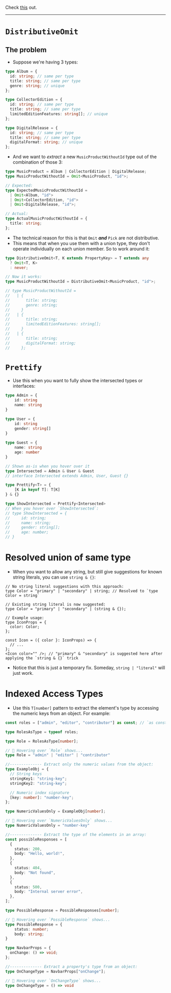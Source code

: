 Check [this](https://www.npmjs.com/package/type-fest) out.

----
# `DistributiveOmit`
## The problem
- Suppose we're having 3 types:
```ts
type Album = {
  id: string; // same per type
  title: string; // same per type
  genre: string; // unique
};

type CollectorEdition = {
  id: string; // same per type
  title: string; // same per type
  limitedEditionFeatures: string[]; // unique
};

type DigitalRelease = {
  id: string; // same per type
  title: string; // same per type
  digitalFormat: string; // unique
};
```
- And we want to *extract* a new `MusicProductWithoutId` type out of the combination of those 3:
```ts
type MusicProduct = Album | CollectorEdition | DigitalRelease;
type MusicProductWithoutId = Omit<MusicProduct, "id">;

// Expected:
type ExpectedMusicProductWithoutId =
  | Omit<Album, "id">
  | Omit<CollectorEdition, "id">
  | Omit<DigitalRelease, "id">;

// Actual:
type ActualMusicProductWithoutId = {
  title: string;
};
```
- The technical reason for this is that `Omit` _**and**_ `Pick` are not distributive. 
- This means that when you use them with a union type, they don't operate individually on each union member. So to work around it:
```ts
type DistributiveOmit<T, K extends PropertyKey> = T extends any
  ? Omit<T, K>
  : never;

// Now it works: 
type MusicProductWithoutId = DistributiveOmit<MusicProduct, "id">;

// type MusicProductWithoutId =
//   | {
//       title: string;
//       genre: string;
//     }
//   | {
//       title: string;
//       limitedEditionFeatures: string[];
//     }
//   | {
//       title: string;
//       digitalFormat: string;
//     };
```
# `Prettify`
- Use this when you want to fully show the intersected types or interfaces:
```ts
type Admin = {
    id: string
    name: string
}

type User = {
    id: string
    gender: string[]
}
  
type Guest = {
    name: string
    age: number
}

// Shown as-is when you hover over it
type Intersected = Admin & User & Guest 
// interface Intersected extends Admin, User, Guest {}

type Prettify<T> = {
    [K in keyof T]: T[K]
} & {}

type ShowIntersected = Prettify<Intersected>
// When you hover over `ShowIntersected`:
// type ShowIntersected = {
//     id: string;
//     name: string;
//     gender: string[];
//     age: number;
// }
```
# Resolved union of same type
- When you want to allow any string, but still give suggestions for known string literals, you can use `string & {}`:
```tsx
// No string literal suggestions with this approach:
type Color = "primary" | "secondary" | string; // Resolved to `type Color = string`

// Existing string literal is now suggested:
type Color = "primary" | "secondary" | (string & {});

// Example usage:
type IconProps = {
  color: Color;
};

const Icon = ({ color }: IconProps) => {
  // ...
};
<Icon color="" />; // "primary" & "secondary" is suggested here after applying the `string & {}` trick
```
- Notice that this is just a temporary fix. Someday, `string | "literal"` will just work.

# Indexed Access Types
- Use this `T[number]` pattern to extract the element's type by accessing the numeric keys from an object. For example:
```ts
const roles = ["admin", "editor", "contributor"] as const; // `as const` makes TypeScript infer the literal values of the array

type RolesAsType = typeof roles;

type Role = RolesAsType[number];

// 🚁 Hovering over `Role` shows...
type Role = "admin" | "editor" | "contributor"

//-------------- Extract only the numeric values from the object:
type ExampleObj = {
  // String keys
  stringKey1: "string-key";
  stringKey2: "string-key";

  // Numeric index signature
  [key: number]: "number-key";
};

type NumericValuesOnly = ExampleObj[number];

// 🚁 Hovering over `NumericValuesOnly` shows...
type NumericValuesOnly = "number-key"

//-------------- Extract the type of the elements in an array:
const possibleResponses = [
  {
    status: 200,
    body: "Hello, world!",
  },
  {
    status: 404,
    body: "Not found",
  },
  {
    status: 500,
    body: "Internal server error",
  },
];

type PossibleResponse = PossibleResponses[number];

// 🚁 Hovering over `PossibleResponse` shows...
type PossibleResponse = {
    status: number;
    body: string;
}

type NavbarProps = {
  onChange: () => void;
};

//-------------- Extract a property's type from an object:
type OnChangeType = NavbarProps["onChange"];

// 🚁 Hovering over `OnChangeType` shows...
type OnChangeType = () => void
```
